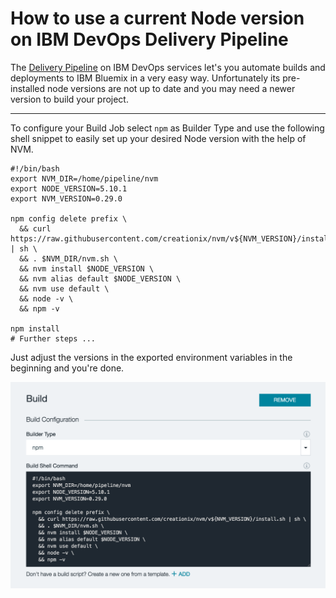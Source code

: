 # How to use a current Node version on IBM DevOps Delivery Pipeline

The [Delivery Pipeline](https://console.ng.bluemix.net/catalog/delivery-pipeline/) on IBM DevOps services let's you automate builds and deployments to IBM Bluemix in a very easy way. Unfortunately its pre-installed node versions are not up to date and you may need a newer version to build your project.

---

To configure your Build Job select `npm` as Builder Type and use the following shell snippet to easily set up your desired Node version with the help of NVM.

```
#!/bin/bash
export NVM_DIR=/home/pipeline/nvm
export NODE_VERSION=5.10.1
export NVM_VERSION=0.29.0

npm config delete prefix \
  && curl https://raw.githubusercontent.com/creationix/nvm/v${NVM_VERSION}/install.sh | sh \
  && . $NVM_DIR/nvm.sh \
  && nvm install $NODE_VERSION \
  && nvm alias default $NODE_VERSION \
  && nvm use default \
  && node -v \
  && npm -v

npm install
# Further steps ...
```

Just adjust the versions in the exported environment variables in the beginning and you're done.

![Build Job configuration](https://raw.githubusercontent.com/cokeSchlumpf/rethink-it/master/images/2016-06-02_DeliveryPipeline.png)
